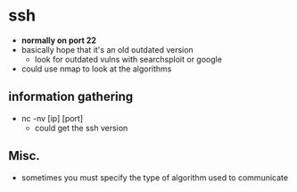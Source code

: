 
# ssh
- **normally on port 22**
- basically hope that it's an old outdated version
  - look for outdated vulns with searchsploit or google
- could use nmap to look at the algorithms

## information gathering
- nc -nv [ip] [port]
  - could get the ssh version

## Misc.
- sometimes you must specify the type of algorithm used to communicate


